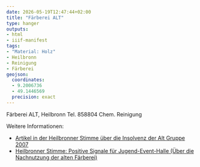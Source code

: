 ```yaml
---
date: 2026-05-19T12:47:44+02:00
title: "Färberei ALT"
type: hanger
outputs:
- html
- iiif-manifest
tags:
- "Material: Holz"
- Heilbronn
- Reinigung
- Färberei
geojson:
  coordinates:
  - 9.2006736
  - 49.1446569
  precision: exact
---
```

Färberei ALT, Heilbronn Tel. 858804 Chem. Reinigung


<div class="notes">
Weitere Informationen:
<ul>
<li><a href="https://www.stimme.de/archiv/stadt-hn/textilbearbeiter-alt-in-noeten-art-1038914">Artikel in der Heilbronner Stimme über die Insolvenz der Alt Gruppe 2007</a></li>
<li><a href="https://jugendgemeinderat.heilbronn.de/fileadmin/daten/jugendgemeinderat/pressestimmen/2017/20170213_HSt_positive_Signale_fuer_Jugendeventhalle.pdf">Heilbronner Stimme: Positive Signale für
Jugend-Event-Halle (Über die Nachnutzung der alten Färberei)</a></li>


</ul>
</div>
